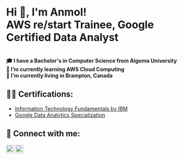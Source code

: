 <h1>Hi 👋, I'm Anmol! <br/>AWS re/start Trainee, Google Certified Data Analyst</h1><br>

<body> 
<b>🎓 I have a Bachelor's in Computer Science from Algoma University </b><br>
<b>🌱 I’m currently learning AWS Cloud Computing </b><br>
<b> 📍 I'm currently living in Brampton, Canada </b>
</body><br>


<h2>👨‍💻 Certifications:</h2>

- [Information Technology Fundamentals by IBM](https://www.credly.com/badges/ac0f2416-99d0-498e-b983-7ec8b72d31c5/linked_in_profile) <br>
- [Google Data Analytics Specialization](https://www.credly.com/badges/47c48539-3ce4-4e30-8301-b0f552cb1777?source=linked_in_profile) <br>



<h2> 🤳 Connect with me:</h2>

[<img align="left" alt="AnmoljotKaur | LinkedIn" width="22px" src="https://cdn.jsdelivr.net/npm/simple-icons@v3/icons/linkedin.svg" />][linkedin]
[<img align="left" alt="AnmoljotKaur | Twitter" width="22px" src="https://cdn.jsdelivr.net/npm/simple-icons@v3/icons/twitter.svg" />][twitter]

[linkedin]: https://www.linkedin.com/in/anmoljot-kaur-5b9914157
[twitter]: https://twitter.com/anmoljotkaur__

<!--
**anmoljot-kaur/anmoljot-kaur** is a ✨ _special_ ✨ repository because its `README.md` (this file) appears on your GitHub profile.

Here are some ideas to get you started:

- 🔭 I’m currently working on ...
- 🌱 I’m currently learning ...
- 👯 I’m looking to collaborate on ...
- 🤔 I’m looking for help with ...
- 💬 Ask me about ...
- 📫 How to reach me: ...
- 😄 Pronouns: ...
- ⚡ Fun fact: ...
-->

